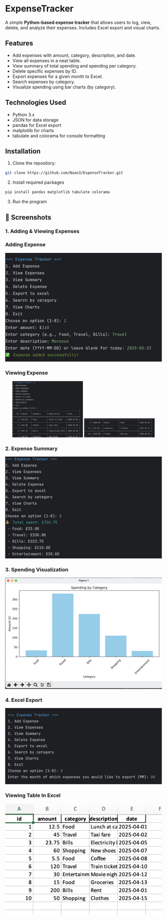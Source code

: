 # ExpenseTracker

A simple **Python-based expense tracker** that allows users to log, view, delete, and analyze their expenses. Includes Excel export and visual charts.

## Features
- Add expenses with amount, category, description, and date.
- View all expenses in a neat table.
- View summary of total spending and spending per category.
- Delete specific expenses by ID.
- Export expenses for a given month to Excel.
- Search expenses by category.
- Visualize spending using bar charts (by category).

## Technologies Used
- Python 3.x
- JSON for data storage
- pandas for Excel export
- matplotlib for charts
- tabulate and colorama for console formatting

## Installation
1. Clone the repository:
```bash
git clone https://github.com/Naan3/ExpenseTracker.git
```
2. Install required packages
```bash
pip install pandas matplotlib tabulate colorama
```
3. Run the program

## 📸 Screenshots  

### 1. Adding & Viewing Expenses
### Adding Expense
![Adding Expense](Screenshots/Add_expense.png)
### Viewing Expense
<p align="center">
  <img src="Screenshots/View_expenses.png" width="45%">
  <img src="Screenshots/View_expenses_extended.png" width="45%">
</p>

### 2. Expense Summary  
![Summary](Screenshots/View_summary.png)  

### 3. Spending Visualization  
![Chart](Screenshots/chart.png)  

### 4. Excel Export  
![Excel Export](Screenshots/Export_to_excel.png) 
### Viewing Table In Excel
![Excel Table](Screenshots/excel.png)

